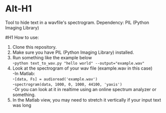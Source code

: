 Alt-H1
======
Tool to hide text in a wavfile's spectrogram.
Dependency: PIL (Python Imaging Library)

#H1 How to use:
1. Clone this repository.
2. Make sure you have PIL (Python Imaging Library) installed.
3. Run something like the example below  
   -`python text_to_wav.py "hello world" --output="example.wav"`
4. Look at the spectrogram of your wav file (example.wav in this case)  
    -In Matlab:  
    -`[data, Fs] = audioread('example.wav')`  
    -`spectrogram(data, 1000, 0, 1000, 44100, 'yaxis')`  
    -Or you can look at it in realtime using an online spectrum analyzer
    or something.
5. In the Matlab view, you may need to stretch it vertically if your input
text was long
